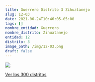 ```yaml
---
title: Guerrero Distrito 3 Zihuatanejo
slug: 12-03
date: 2021-06-24T10:46:05-05:00
tags: []
nombre_entidad: Guerrero
nombre_distrito: Zihuatanejo
entidad: 12
distrito: 3
image_path: /img/12-03.png
draft: false
---
```


![](/img/12-03.png)

[Ver los 300 distritos](/docs/elecciones-2021)
